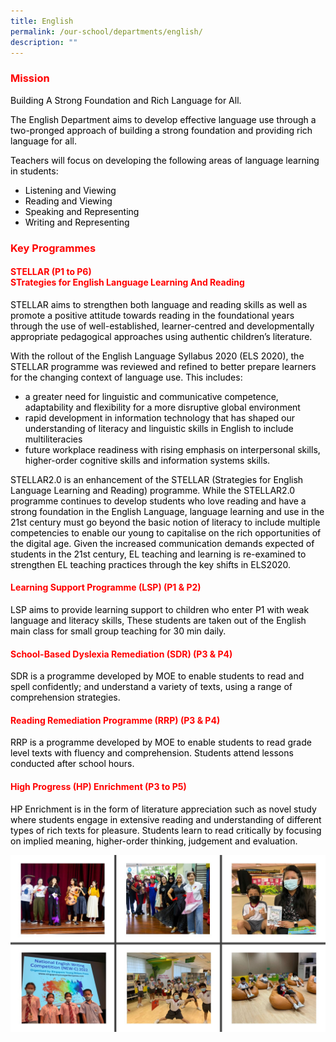 ```yaml
---
title: English
permalink: /our-school/departments/english/
description: ""
---
```

<h3><span style="color: #ff0000;"><strong>Mission</strong></span></h3>
<p><span style="color: #000000;">Building A Strong Foundation and Rich Language for All.</span></p>
<p><span style="color: #000000;">The English Department aims to develop effective language use through a two-pronged approach of building a strong foundation and providing rich language for all.</span></p>
<p><span style="color: #000000;">Teachers will focus on developing the following areas of language learning in students:</span></p>
<ul>
<li><span style="color: #000000;">Listening and Viewing</span></li>
<li><span style="color: #000000;">Reading and Viewing</span></li>
<li><span style="color: #000000;">Speaking and Representing</span></li>
<li><span style="color: #000000;">Writing and Representing</span></li>
</ul>
<h3><span style="color: #ff0000;"><strong>Key Programmes</strong></span></h3>
<h4><span style="color: #ff0000;"><strong>STELLAR (P1 to P6)</strong></span><br /><span style="color: #ff0000;"><strong>STrategies for&nbsp;English&nbsp;Language&nbsp;Learning&nbsp;And&nbsp;Reading</strong></span></h4>
<p><span style="color: #000000;">STELLAR aims to strengthen both language and reading skills as well as promote a positive attitude towards reading in the foundational years through the use of well-established, learner-centred and developmentally appropriate pedagogical approaches using authentic children&rsquo;s literature.</span></p>
<p><span style="color: #000000;">With the rollout of the English Language Syllabus 2020 (ELS 2020), the STELLAR programme was reviewed and refined to better prepare learners for the changing context of language use. This includes:</span></p>
<ul>
<li><span style="color: #000000;">a greater need for linguistic and communicative competence, adaptability and flexibility for a more disruptive global environment</span></li>
<li><span style="color: #000000;">rapid development in information technology that has shaped our understanding of literacy and linguistic skills in English to include multiliteracies</span></li>
<li><span style="color: #000000;">future workplace readiness with rising emphasis on interpersonal skills, higher-order cognitive skills and information systems skills.</span></li>
</ul>
<p><span style="color: #000000;">STELLAR2.0 is an enhancement of the STELLAR (Strategies for English Language Learning and Reading) programme. While the STELLAR2.0 programme continues to develop students who love reading and have a strong foundation in the English Language, language learning and use in the 21st century must go beyond the basic notion of literacy to include multiple competencies to enable our young to capitalise on the rich opportunities of the digital age. Given the increased communication demands expected of students in the 21st century, EL teaching and learning is re-examined to strengthen EL teaching practices through the key shifts in ELS2020.</span></p>
<h4><span style="color: #ff0000;"><strong>Learning Support Programme (LSP) (P1 &amp; P2)</strong></span></h4>
<p><span style="color: #000000;">LSP aims to provide learning support to children who enter P1 with weak language&nbsp;and literacy skills, These students are taken out of the English main class for small group teaching for 30 min daily.</span></p>
<h4><span style="color: #ff0000;"><strong>School-Based Dyslexia Remediation (SDR) (P3 &amp; P4)</strong></span></h4>
<p><span style="color: #000000;">SDR is a programme developed by MOE to enable students to read and spell confidently; and understand a variety of texts, using a range of comprehension&nbsp;strategies.</span></p>
<h4><span style="color: #000000;"><span style="color: #ff0000;"><strong>Reading Remediation Programme (RRP) (P3 &amp; P4)</strong></span></span></h4>
<p><span style="color: #000000;">RRP is a programme developed by MOE to enable students to read grade level texts with fluency and comprehension. Students attend lessons conducted after school hours.</span></p>
<h4><span style="color: #ff0000;"><strong>High Progress (HP) Enrichment (P3 to P5)</strong></span></h4>
<p><span style="color: #000000;">HP Enrichment is in the form of literature appreciation such as novel study where students engage in extensive reading and understanding of different types of rich texts for pleasure. Students learn to read critically by focusing on implied meaning, higher-order thinking, judgement and evaluation.</span></p>

![](/images/English.jpg)